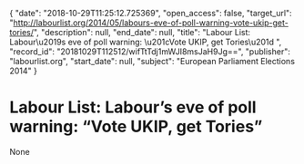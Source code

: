 {
  "date": "2018-10-29T11:25:12.725369", 
  "open_access": false, 
  "target_url": "http://labourlist.org/2014/05/labours-eve-of-poll-warning-vote-ukip-get-tories/", 
  "description": null, 
  "end_date": null, 
  "title": "Labour List: Labour\u2019s eve of poll warning: \u201cVote UKIP, get Tories\u201d ", 
  "record_id": "20181029T112512/wifTtTdj1mWJI8msJaH9Jg==", 
  "publisher": "labourlist.org", 
  "start_date": null, 
  "subject": "European Parliament Elections 2014"
}

# Labour List: Labour’s eve of poll warning: “Vote UKIP, get Tories” 

None